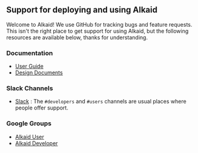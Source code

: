 ## Support for deploying and using Alkaid

Welcome to Alkaid! We use GitHub for tracking bugs and feature requests.
This isn't the right place to get support for using Alkaid, but the following resources are available below, thanks for understanding.


### Documentation

* [User Guide](https://github.com/futurewei-cloud/alkaid/tree/master/docs/user-guide/)
* [Design Documents](https://github.com/futurewei-cloud/alkaid/tree/master/docs/design-proposals/)

### Slack Channels

* [Slack](http://alkaidworkspace.slack.com/) :
The `#developers` and `#users` channels are usual places where
people offer support.

### Google Groups

* [Alkaid User](https://groups.google.com/forum/#!forum/alkaid-user/)
* [Alkaid Developer](https://groups.google.com/forum/#!forum/alkaid-dev/)